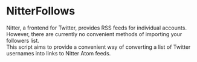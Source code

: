 # NitterFollows
Nitter, a frontend for Twitter, provides RSS feeds for individual accounts. However, there are currently no convenient methods of importing your followers list.  
This script aims to provide a convenient way of converting a list of Twitter usernames into links to Nitter Atom feeds.
